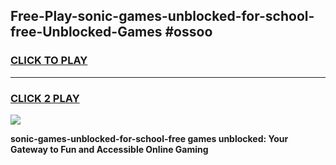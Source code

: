 
## Free-Play-sonic-games-unblocked-for-school-free-Unblocked-Games #ossoo
<h3>
<a href="https://news.freeplayer.one?title=sonic-games-unblocked-for-school-free&ref=8M">CLICK TO PLAY</a></h3>
<hr>

<h3>
<a href="https://news.freeplayer.one?title=sonic-games-unblocked-for-school-free&ref=8M">CLICK 2 PLAY</a>
  
</h3>

<a href="https://news.freeplayer.one?title=sonic-games-unblocked-for-school-free&ref=8M"><img src="https://clearcache.store/games.png"></a>


**sonic-games-unblocked-for-school-free games unblocked: Your Gateway to Fun and Accessible Online Gaming**
